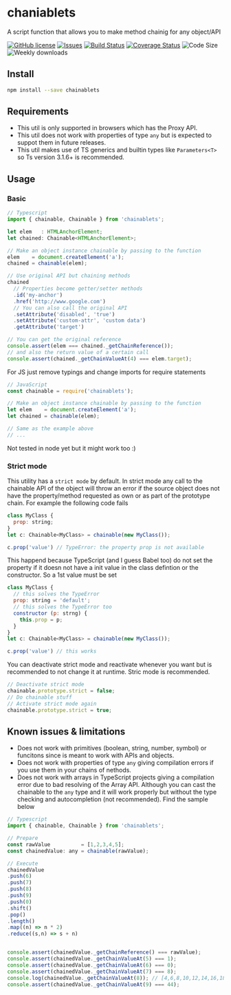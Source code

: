 # chaniablets

A script function that allows you to make method chainig for any object/API

[![GitHub license](https://img.shields.io/npm/l/chainablets.svg)](https://github.com/david-luna/chainable/blob/master/README.md)
[![Issues](https://img.shields.io/github/issues/david-luna/chainable.svg)](https://github.com/david-luna/chainable/issues)
[![Build Status](https://travis-ci.org/david-luna/chainable.svg?branch=master)](https://travis-ci.org/david-luna/chainable)
[![Coverage Status](https://coveralls.io/repos/github/david-luna/chainable/badge.svg)](https://coveralls.io/github/david-luna/chainable)
![Code Size](https://img.shields.io/bundlephobia/minzip/chainablets.svg)
![Weekly downloads](https://img.shields.io/npm/dw/chainablets.svg)

## Install

```bash
npm install --save chainablets
```

## Requirements

- This util is only supported in browsers which has the Proxy API.
- This util does not work with properties of type `any` but is expected to suppot them in future releases.
- This util makes use of TS generics and builtin types like `Parameters<T>` so Ts version 3.1.6+ is recommended.

## Usage

### Basic

```javascript
// Typescript
import { chainable, Chainable } from 'chainablets';

let elem   : HTMLAnchorElement;
let chained: Chainable<HTMLAnchorElement>;

// Make an object instance chainable by passing to the function
elem    = document.createElement('a');
chained = chainable(elem);

// Use original API but chaining methods
chained
  // Properties become getter/setter methods
  .id('my-anchor')
  .href('http://www.google.com')
  // You can also call the original API
  .setAttribute('disabled', 'true')
  .setAttribute('custom-attr', 'custom data')
  .getAttribute('target')

// You can get the original reference
console.assert(elem === chained._getChainReference());
// and also the return value of a certain call
console.assert(chained._getChainValueAt(4) === elem.target);
```

For JS just remove typings and change imports for require statements

```javascript
// JavaScript
const chainable = require('chainablets');

// Make an object instance chainable by passing to the function
let elem    = document.createElement('a');
let chained = chainable(elem);

// Same as the example above
// ...
```

Not tested in node yet but it might work too :)

### Strict mode

This utility has a `strict mode` by default. In strict mode any call to the chainable API of the object will throw an error if the source object does not have the property/method requested as own or as part of the prototype chain. For example the following code fails

```javascript
class MyClass {
  prop: string;
}
let c: Chainable<MyClass> = chainable(new MyClass());

c.prop('value') // TypeError: the property prop is not available
```

This happend because TypeScript (and I guess Babel too) do not set the property if it doesn not have a init value in the class defintion or the constructor. So a 1st value must be set

```javascript
class MyClass {
  // this solves the TypeError
  prop: string = 'default';
  // this solves the TypeError too
  constructor (p: strng) {
    this.prop = p;
  }
}
let c: Chainable<MyClass> = chainable(new MyClass());

c.prop('value') // this works
```

You can deactivate strict mode and reactivate whenever you want but is recommended to not change it at runtime. Stric mode is recommended.

```javascript
// Deactivate strict mode
chainable.prototype.strict = false;
// Do chainable stuff
// Activate strict mode again
chainable.prototype.strict = true;
```

## Known issues & limitations

- Does not work with primitives (boolean, string, number, symbol) or funcitons since is meant to work with APIs and objects.
- Does not work with properties of type `any` giving compilation errors if you use them in your chains of nethods.
- Does not work with arrays in TypeScript projects giving a compilation error due to bad resolving of the Array API. Although you can cast the chainable to the `any` type and it will work properly but without the type checking and autocompletion (not recommended). Find the sample below

```javascript
// Typescript
import { chainable, Chainable } from 'chainablets';

// Prepare
const rawValue          = [1,2,3,4,5];
const chainedValue: any = chainable(rawValue);

// Execute
chainedValue
.push(6)
.push(7)
.push(8)
.push(9)
.push(0)
.shift()
.pop()
.length()
.map((n) => n * 2)
.reduce((s,n) => s + n)


console.assert(chainedValue._getChainReference() === rawValue);
console.assert(chainedValue._getChainValueAt(5) === 1);
console.assert(chainedValue._getChainValueAt(6) === 0);
console.assert(chainedValue._getChainValueAt(7) === 8);
console.log(chainedValue._getChainValueAt(8)); // [4,6,8,10,12,14,16,18]
console.assert(chainedValue._getChainValueAt(9) === 44);
```
